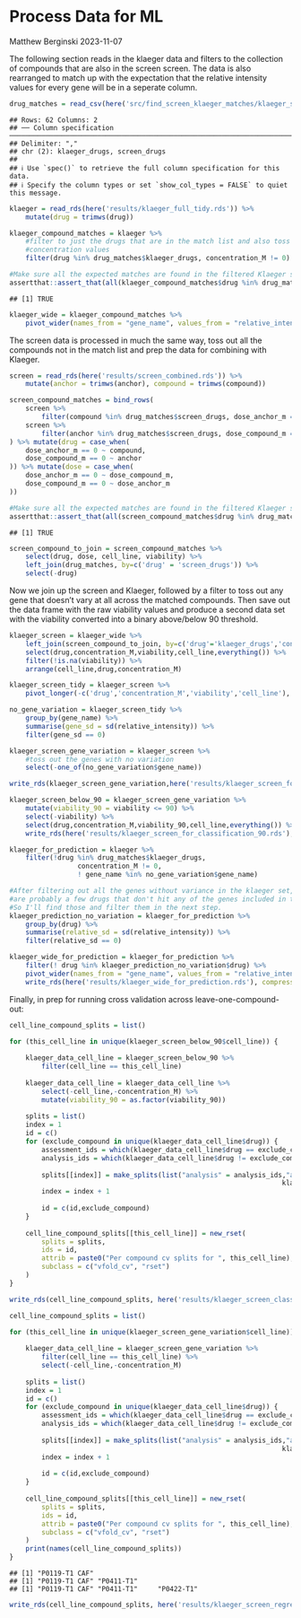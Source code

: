 Process Data for ML
================
Matthew Berginski
2023-11-07

The following section reads in the klaeger data and filters to the
collection of compounds that are also in the screen screen. The data is
also rearranged to match up with the expectation that the relative
intensity values for every gene will be in a seperate column.

``` r
drug_matches = read_csv(here('src/find_screen_klaeger_matches/klaeger_screen_drug_matches.csv'))
```

    ## Rows: 62 Columns: 2
    ## ── Column specification ───────────────────────────────────────────────────────────────────────────────
    ## Delimiter: ","
    ## chr (2): klaeger_drugs, screen_drugs
    ## 
    ## ℹ Use `spec()` to retrieve the full column specification for this data.
    ## ℹ Specify the column types or set `show_col_types = FALSE` to quiet this message.

``` r
klaeger = read_rds(here('results/klaeger_full_tidy.rds')) %>%
    mutate(drug = trimws(drug))

klaeger_compound_matches = klaeger %>%
    #filter to just the drugs that are in the match list and also toss out the zero
    #concentration values
    filter(drug %in% drug_matches$klaeger_drugs, concentration_M != 0)

#Make sure all the expected matches are found in the filtered Klaeger set
assertthat::assert_that(all(klaeger_compound_matches$drug %in% drug_matches$klaeger_drugs))
```

    ## [1] TRUE

``` r
klaeger_wide = klaeger_compound_matches %>%
    pivot_wider(names_from = "gene_name", values_from = "relative_intensity")
```

The screen data is processed in much the same way, toss out all the
compounds not in the match list and prep the data for combining with
Klaeger.

``` r
screen = read_rds(here('results/screen_combined.rds')) %>%
    mutate(anchor = trimws(anchor), compound = trimws(compound))

screen_compound_matches = bind_rows(
    screen %>%
        filter(compound %in% drug_matches$screen_drugs, dose_anchor_m == 0, dose_compound_m != 0),
    screen %>%
        filter(anchor %in% drug_matches$screen_drugs, dose_compound_m == 0, dose_anchor_m != 0)
) %>% mutate(drug = case_when(
    dose_anchor_m == 0 ~ compound,
    dose_compound_m == 0 ~ anchor
)) %>% mutate(dose = case_when(
    dose_anchor_m == 0 ~ dose_compound_m,
    dose_compound_m == 0 ~ dose_anchor_m
))

#Make sure all the expected matches are found in the filtered Klaeger set
assertthat::assert_that(all(screen_compound_matches$drug %in% drug_matches$screen_drugs))
```

    ## [1] TRUE

``` r
screen_compound_to_join = screen_compound_matches %>%
    select(drug, dose, cell_line, viability) %>%
    left_join(drug_matches, by=c('drug' = 'screen_drugs')) %>%
    select(-drug)
```

Now we join up the screen and Klaeger, followed by a filter to toss out
any gene that doesn’t vary at all across the matched compounds. Then
save out the data frame with the raw viability values and produce a
second data set with the viability converted into a binary above/below
90 threshold.

``` r
klaeger_screen = klaeger_wide %>%
    left_join(screen_compound_to_join, by=c('drug'='klaeger_drugs','concentration_M'='dose')) %>%
    select(drug,concentration_M,viability,cell_line,everything()) %>%
    filter(!is.na(viability)) %>% 
    arrange(cell_line,drug,concentration_M)

klaeger_screen_tidy = klaeger_screen %>%
    pivot_longer(-c('drug','concentration_M','viability','cell_line'), names_to = "gene_name", values_to = 'relative_intensity')

no_gene_variation = klaeger_screen_tidy %>%
    group_by(gene_name) %>%
    summarise(gene_sd = sd(relative_intensity)) %>%
    filter(gene_sd == 0)

klaeger_screen_gene_variation = klaeger_screen %>%
    #toss out the genes with no variation
    select(-one_of(no_gene_variation$gene_name))

write_rds(klaeger_screen_gene_variation,here('results/klaeger_screen_for_regression.rds'), compress='gz')

klaeger_screen_below_90 = klaeger_screen_gene_variation %>%
    mutate(viability_90 = viability <= 90) %>%
    select(-viability) %>%
    select(drug,concentration_M,viability_90,cell_line,everything()) %>% 
    write_rds(here('results/klaeger_screen_for_classification_90.rds'), compress='gz')

klaeger_for_prediction = klaeger %>% 
    filter(!drug %in% drug_matches$klaeger_drugs, 
                 concentration_M != 0,
                 ! gene_name %in% no_gene_variation$gene_name)

#After filtering out all the genes without variance in the klaeger set, there
#are probably a few drugs that don't hit any of the genes included in the model.
#So I'll find those and filter them in the next step.
klaeger_prediction_no_variation = klaeger_for_prediction %>% 
    group_by(drug) %>% 
    summarise(relative_sd = sd(relative_intensity)) %>% 
    filter(relative_sd == 0)

klaeger_wide_for_prediction = klaeger_for_prediction %>%
    filter(! drug %in% klaeger_prediction_no_variation$drug) %>%
    pivot_wider(names_from = "gene_name", values_from = "relative_intensity") %>%
    write_rds(here('results/klaeger_wide_for_prediction.rds'), compress='gz')
```

Finally, in prep for running cross validation across
leave-one-compound-out:

``` r
cell_line_compound_splits = list()

for (this_cell_line in unique(klaeger_screen_below_90$cell_line)) {
    
    klaeger_data_cell_line = klaeger_screen_below_90 %>%
        filter(cell_line == this_cell_line)
    
    klaeger_data_cell_line = klaeger_data_cell_line %>%
        select(-cell_line,-concentration_M) %>%
        mutate(viability_90 = as.factor(viability_90))
    
    splits = list()
    index = 1
    id = c()
    for (exclude_compound in unique(klaeger_data_cell_line$drug)) {
        assessment_ids = which(klaeger_data_cell_line$drug == exclude_compound)
        analysis_ids = which(klaeger_data_cell_line$drug != exclude_compound)
        
        splits[[index]] = make_splits(list("analysis" = analysis_ids,"assessment" = assessment_ids),
                                                                    klaeger_data_cell_line %>% select(-drug))
        index = index + 1
        
        id = c(id,exclude_compound)
    }
    
    cell_line_compound_splits[[this_cell_line]] = new_rset(
        splits = splits,
        ids = id,
        attrib = paste0("Per compound cv splits for ", this_cell_line),
        subclass = c("vfold_cv", "rset")
    )
}

write_rds(cell_line_compound_splits, here('results/klaeger_screen_classification_90_CV_split.rds'), compress = 'gz')
```

``` r
cell_line_compound_splits = list()

for (this_cell_line in unique(klaeger_screen_gene_variation$cell_line)) {
    
    klaeger_data_cell_line = klaeger_screen_gene_variation %>%
        filter(cell_line == this_cell_line) %>%
        select(-cell_line,-concentration_M)
    
    splits = list()
    index = 1
    id = c()
    for (exclude_compound in unique(klaeger_data_cell_line$drug)) {
        assessment_ids = which(klaeger_data_cell_line$drug == exclude_compound)
        analysis_ids = which(klaeger_data_cell_line$drug != exclude_compound)
        
        splits[[index]] = make_splits(list("analysis" = analysis_ids,"assessment" = assessment_ids),
                                                                    klaeger_data_cell_line %>% select(-drug))
        index = index + 1
        
        id = c(id,exclude_compound)
    }
    
    cell_line_compound_splits[[this_cell_line]] = new_rset(
        splits = splits,
        ids = id,
        attrib = paste0("Per compound cv splits for ", this_cell_line),
        subclass = c("vfold_cv", "rset")
    )
    print(names(cell_line_compound_splits))
}
```

    ## [1] "P0119-T1 CAF"
    ## [1] "P0119-T1 CAF" "P0411-T1"    
    ## [1] "P0119-T1 CAF" "P0411-T1"     "P0422-T1"

``` r
write_rds(cell_line_compound_splits, here('results/klaeger_screen_regression_CV_split.rds'), compress = 'gz')
```
